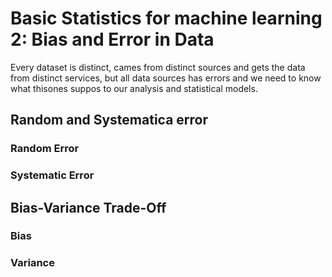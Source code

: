 # Basic Statistics for machine learning 2: Bias and Error in Data

Every dataset is distinct, cames from distinct sources and gets the data from distinct services, but all data sources has errors and we need to know what thisones suppos to our analysis and statistical models.

## Random and Systematica error 

### Random Error

### Systematic Error

## Bias-Variance Trade-Off

### Bias

### Variance